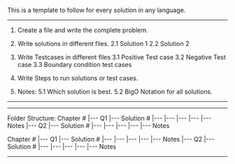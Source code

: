 This is a template to follow for every solution in any language.

---------------------------------------------------------------
1. Create a file and write the complete problem.

2. Write solutions in different files.
2.1 Solution 1
2.2 Solution 2

3. Write Testcases in different files
3.1 Positive Test case
3.2 Negative Test case
3.3 Boundary condition test cases

4. Write Steps to run solutions or test cases.

5. Notes:
5.1 Which solution is best.
5.2 BigO Notation for all solutions.
----------------------------------------------------------------

----------------------------------------------------------------
Folder Structure:
Chapter #
  |--- Q1
       |--- Solution #
               |--- <Languague>
	                |--- <File Name>
	       |--- <Languague>
	                |--- <File Name>
       |--- Notes
  |--- Q2
       |--- Solution #
               |--- <Languague>
	                |--- <File Name>
	       |--- <Languague>
	                |--- <File Name>
       |--- Notes

Chapter #
  |--- Q1
       |--- Solution #
               |--- <Languague>
	                |--- <File Name>
	       |--- <Languague>
	                |--- <File Name>
       |--- Notes
  |--- Q2
       |--- Solution #
               |--- <Languague>
	                |--- <File Name>
	       |--- <Languague>
	                |--- <File Name>
       |--- Notes

----------------------------------------------------------------

